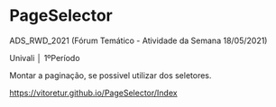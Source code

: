 # PageSelector
ADS_RWD_2021 (Fórum Temático - Atividade da Semana 18/05/2021)

Univali │ 1ºPeríodo

Montar a paginação, se possivel utilizar dos seletores.

https://vitoretur.github.io/PageSelector/Index
